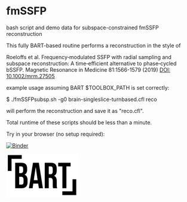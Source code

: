 # fmSSFP
bash script and demo data for subspace-constrained fmSSFP reconstruction

This fully BART-based routine performs a reconstruction in the style of

Roeloffs et al. Frequency‐modulated SSFP with radial sampling and subspace
reconstruction: A time‐efficient alternative to phase‐cycled bSSFP.
Magnetic Resonance in Medicine 81:1566-1579 (2019)
[DOI: 10.1002/mrm.27505](https://doi.org/10.1002/mrm.27505)


example usage assuming BART $TOOLBOX_PATH is set correctly:

$ ./fmSSFPsubsp.sh -g0 brain-singleslice-turnbased.cfl reco 

will perform the reconstruction and save it as "reco.cfl".

Total runtime of these scripts should be less than a minute.

Try in your browser (no setup required):

[![Binder](https://mybinder.org/badge_logo.svg)](https://mybinder.org/v2/gh/mrirecon/fmSSFP/master?filepath=run.ipynb)



[![BART](./bart.svg)](https://mrirecon.github.io/bart)

